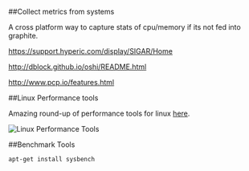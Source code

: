 ##Collect metrics from systems

A cross platform way to capture stats of cpu/memory if its not fed into graphite.

https://support.hyperic.com/display/SIGAR/Home

http://dblock.github.io/oshi/README.html

http://www.pcp.io/features.html


##Linux Performance tools

Amazing round-up of performance tools for linux [here](http://brendangregg.com/linuxperf.html).

![Linux Performance Tools](http://brendangregg.com/Perf/linux_observability_tools.png)

##Benchmark Tools

`apt-get install sysbench`

